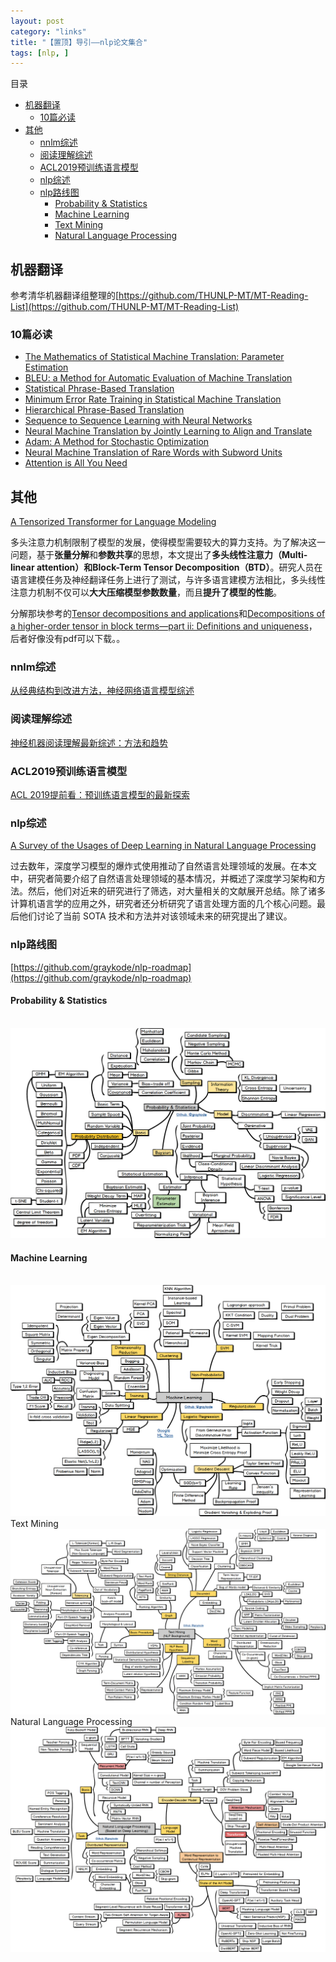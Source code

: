 ```yaml
---
layout: post
category: "links"
title: "【置顶】导引——nlp论文集合"
tags: [nlp, ]
---
```


目录

<!-- TOC -->

- [机器翻译](#%e6%9c%ba%e5%99%a8%e7%bf%bb%e8%af%91)
  - [10篇必读](#10%e7%af%87%e5%bf%85%e8%af%bb)
- [其他](#%e5%85%b6%e4%bb%96)
  - [nnlm综述](#nnlm%e7%bb%bc%e8%bf%b0)
  - [阅读理解综述](#%e9%98%85%e8%af%bb%e7%90%86%e8%a7%a3%e7%bb%bc%e8%bf%b0)
  - [ACL2019预训练语言模型](#acl2019%e9%a2%84%e8%ae%ad%e7%bb%83%e8%af%ad%e8%a8%80%e6%a8%a1%e5%9e%8b)
  - [nlp综述](#nlp%e7%bb%bc%e8%bf%b0)
  - [nlp路线图](#nlp%e8%b7%af%e7%ba%bf%e5%9b%be)
    - [Probability & Statistics](#probability--statistics)
    - [Machine Learning](#machine-learning)
    - [Text Mining](#text-mining)
    - [Natural Language Processing](#natural-language-processing)

<!-- /TOC -->

## 机器翻译

参考清华机器翻译组整理的[https://github.com/THUNLP-MT/MT-Reading-List](https://github.com/THUNLP-MT/MT-Reading-List)

### 10篇必读

+ [The Mathematics of Statistical Machine Translation: Parameter Estimation](http://aclweb.org/anthology/J93-2003)
+ [BLEU: a Method for Automatic Evaluation of Machine Translation](http://aclweb.org/anthology/P02-1040)
+ [Statistical Phrase-Based Translation](http://aclweb.org/anthology/N03-1017)
+ [Minimum Error Rate Training in Statistical Machine Translation](http://aclweb.org/anthology/P03-1021)
+ [Hierarchical Phrase-Based Translation](http://aclweb.org/anthology/J07-2003)
+ [Sequence to Sequence Learning with Neural Networks](https://papers.nips.cc/paper/5346-sequence-to-sequence-learning-with-neural-networks.pdf)
+ [Neural Machine Translation by Jointly Learning to Align and Translate](https://arxiv.org/pdf/1409.0473.pdf)
+ [Adam: A Method for Stochastic Optimization](https://arxiv.org/pdf/1412.6980)
+ [Neural Machine Translation of Rare Words with Subword Units](https://arxiv.org/pdf/1508.07909.pdf)
+ [Attention is All You Need](https://papers.nips.cc/paper/7181-attention-is-all-you-need.pdf)


## 其他

[A Tensorized Transformer for Language Modeling](https://arxiv.org/pdf/1906.09777.pdf)

多头注意力机制限制了模型的发展，使得模型需要较大的算力支持。为了解决这一问题，基于**张量分解**和**参数共享**的思想，本文提出了**多头线性注意力（Multi-linear attention）**和**Block-Term Tensor Decomposition（BTD）**。研究人员在语言建模任务及神经翻译任务上进行了测试，与许多语言建模方法相比，多头线性注意力机制不仅可以**大大压缩模型参数数量**，而且**提升了模型的性能**。

分解那块参考的[Tensor decompositions and applications](http://www.kolda.net/publication/TensorReview.pdf)和[Decompositions of a higher-order tensor in block terms—part ii: Definitions and uniqueness](https://www.researchgate.net/publication/220656664_Decompositions_of_a_Higher-Order_Tensor_in_Block_Terms-Part_II_Definitions_and_Uniqueness?_iepl%5BgeneralViewId%5D=GidOAKvMwvySBJxXGLf7dnk20JGueu7IopW8&_iepl%5Bcontexts%5D%5B0%5D=searchReact&_iepl%5BviewId%5D=7E2q1w0hmoIJSdCgfRKWh6JguNUiAGrpN0Lk&_iepl%5BsearchType%5D=publication&_iepl%5Bdata%5D%5BcountLessEqual20%5D=1&_iepl%5Bdata%5D%5BinteractedWithPosition1%5D=1&_iepl%5Bdata%5D%5BwithoutEnrichment%5D=1&_iepl%5Bposition%5D=1&_iepl%5BrgKey%5D=PB%3A220656664&_iepl%5BtargetEntityId%5D=PB%3A220656664&_iepl%5BinteractionType%5D=publicationTitle)，后者好像没有pdf可以下载。。

### nnlm综述

[从经典结构到改进方法，神经网络语言模型综述](https://mp.weixin.qq.com/s?__biz=MzA3MzI4MjgzMw==&mid=2650766368&idx=4&sn=d7876bb4adb0ded6ad3736b878f8e541&chksm=871ab85eb06d31481e25aea171f87d355ac25465dc173abe49a1e075463cb19b777d1776b4dd&scene=0&xtrack=1&pass_ticket=I7vMVoY36Vu5%2FFz%2FMUDKXgy%2FHocjPiCFYYtVANqq1m0CCQBpIAQhSU5BGMcu7Il0#rd)

### 阅读理解综述

[神经机器阅读理解最新综述：方法和趋势](https://mp.weixin.qq.com/s?__biz=MzIwMTc4ODE0Mw==&mid=2247498503&idx=1&sn=ca27b9f04effcdfd8add3cd22aede262&chksm=96ea2487a19dad91aa546eb1d49d851d3e43b56f360ad75bd7bb2d18a2977c16b1908ce1b43f&scene=0&xtrack=1&pass_ticket=I7vMVoY36Vu5%2FFz%2FMUDKXgy%2FHocjPiCFYYtVANqq1m0CCQBpIAQhSU5BGMcu7Il0#rd)

### ACL2019预训练语言模型

[ACL 2019提前看：预训练语言模型的最新探索](https://mp.weixin.qq.com/s?__biz=MzA3MzI4MjgzMw==&mid=2650766791&idx=4&sn=c2e2088877e0ec88fe67e68ed7db5f65&chksm=871ab9b9b06d30afaeb21aefff562d6d3eab86f82b0b0a86315e6c75f54171e2d6ddaf2d0199&scene=0&xtrack=1&pass_ticket=I7vMVoY36Vu5%2FFz%2FMUDKXgy%2FHocjPiCFYYtVANqq1m0CCQBpIAQhSU5BGMcu7Il0#rd)

### nlp综述

[A Survey of the Usages of Deep Learning in Natural Language Processing](https://arxiv.org/pdf/1807.10854v2)

过去数年，深度学习模型的爆炸式使用推动了自然语言处理领域的发展。在本文中，研究者简要介绍了自然语言处理领域的基本情况，并概述了深度学习架构和方法。然后，他们对近来的研究进行了筛选，对大量相关的文献展开总结。除了诸多计算机语言学的应用之外，研究者还分析研究了语言处理方面的几个核心问题。最后他们讨论了当前 SOTA 技术和方法并对该领域未来的研究提出了建议。

### nlp路线图

[https://github.com/graykode/nlp-roadmap](https://github.com/graykode/nlp-roadmap)

#### Probability & Statistics

<html>
<br/>
<img src='../assets/prob-stats.png' style='max-height: 400px'/>
<br/>
</html>

#### Machine Learning

<html>
<br/>
<img src='../assets/ml.png' style='max-height: 400px'/>
<br/>
</html

#### Text Mining

<html>
<br/>
<img src='../assets/textmining.png' style='max-height: 400px'/>
<br/>
</html

#### Natural Language Processing

<html>
<br/>
<img src='../assets/nlp.png' style='max-height: 400px'/>
<br/>
</html

